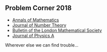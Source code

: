 ## Problem Corner 2018

* [Annals of Mathematics](http://annals.math.princeton.edu/)
* [Journal of Number Theory](https://www.journals.elsevier.com/journal-of-number-theory/)
* [Bulletin of the London Mathematical Society](https://www.lms.ac.uk/publications/blms)
* [Journal of Physics A](http://iopscience.iop.org/journal/1751-8121)

Wherever else we can find trouble...
